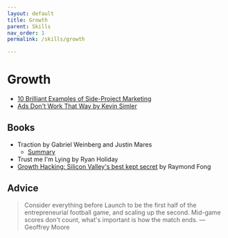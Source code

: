 ```yaml
---
layout: default
title: Growth
parent: Skills
nav_order: 1
permalink: /skills/growth

---
```


# Growth

- [10 Brilliant Examples of Side-Project Marketing](https://phantombuster.com/blog/automation/10-brilliant-examples-of-side-project-marketing-9f370cc000f1-6tgmQQ6thkRr1xGmdsMgfv)
- [Ads Don't Work That Way by Kevin Simler](https://meltingasphalt.com/ads-dont-work-that-way/)

## Books

- Traction by Gabriel Weinberg and Justin Mares
	- [Summary](https://medium.com/@yegg/the-19-channels-you-can-use-to-get-traction-93c762d19339)
- Trust me I'm Lying by Ryan Holiday
- [Growth Hacking: Silicon Valley's best kept secret](https://www.amazon.com/Growth-Hacking-Silicon-Valleys-Secret/dp/1619616009/) by Raymond Fong


## Advice

>Consider everything before Launch to be the first half of the entrepreneurial football game, and scaling up the second. Mid-game scores don't count, what's important is how the match ends. — Geoffrey Moore